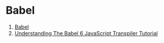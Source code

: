 # Babel

1. [Babel](https://babeljs.io/)
1. [Understanding The Babel 6 JavaScript Transpiler Tutorial](http://www.programwitherik.com/understanding-the-babel-compiler-2016/)
